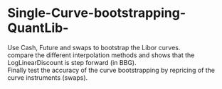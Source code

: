 # Single-Curve-bootstrapping-QuantLib-
Use Cash, Future and swaps to bootstrap the Libor curves.  
compare the different interpolation methods and shows that the LogLinearDiscount is step forward (in BBG).  
Finally test the accuracy of the curve bootstrapping by repricing of the curve instruments (swaps).
